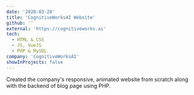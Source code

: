 ```yaml
---
date: '2020-03-28'
title: 'CognitiveWorksAI Website'
github: ''
external: 'https://cognitiveworks.ai'
tech:
  - HTML & CSS
  - JS, VueJS
  - PHP & MySQL
company: 'CognitiveWorksAI'
showInProjects: false
---
```


Created the company's responsive, animated website from scratch along with the backend of blog page using PHP.
